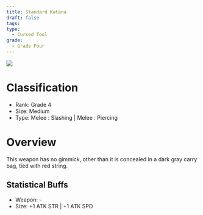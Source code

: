 ```yaml
---
title: Standard Katana
draft: false
tags: 
type:
  - Cursed Tool
grade:
  - Grade Four
---
```

![](https://lh7-us.googleusercontent.com/V9TcsHN5A1g2gPqDZkiHsHVHOcO5R9T9oPCP7dtZIxBxyDHP30zxoKk-CxSZL2jUMG_kAKqvK6bpQnYpRmhVtHVbD7y0HuEPn-pMBzM__kdC3rNyyV8o8Ifrt_K5xhfPwCshdgeDi8XiakrOMVe_dsU)

# Classification
- Rank: Grade 4
- Size: Medium
- Type: Melee : Slashing | Melee : Piercing


# Overview
This weapon has no gimmick, other than it is concealed in a dark gray carry bag, tied with red string.

## Statistical Buffs
- Weapon: -
- Size: +1 ATK STR | +1 ATK SPD